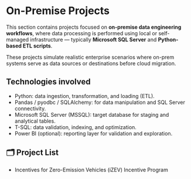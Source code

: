 # On-Premise Projects

This section contains projects focused on **on-premise data engineering workflows**, where data processing is performed using local or self-managed infrastructure — typically **Microsoft SQL Server** and **Python-based ETL scripts**.

These projects simulate realistic enterprise scenarios where on-prem systems serve as data sources or destinations before cloud migration.

## Technologies involved

* Python: data ingestion, transformation, and loading (ETL).
* Pandas / pyodbc / SQLAlchemy: for data manipulation and SQL Server connectivity.
* Microsoft SQL Server (MSSQL): target database for staging and analytical tables.
* T-SQL: data validation, indexing, and optimization.
* Power BI (optional): reporting layer for validation and exploration.

## 🗂️ Project List

* Incentives for Zero-Emission Vehicles (iZEV) Incentive Program
